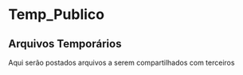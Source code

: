 # Temp_Publico
Arquivos Temporários
--
Aqui serão postados arquivos a serem compartilhados com terceiros
